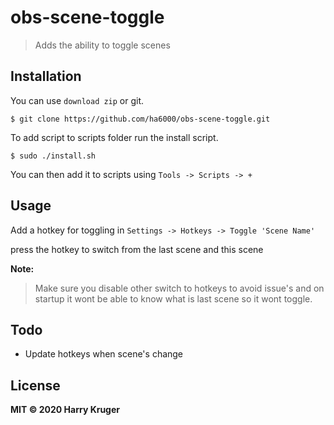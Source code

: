 # obs-scene-toggle
> Adds the ability to toggle scenes

## Installation

You can use `download zip` or git.

```
$ git clone https://github.com/ha6000/obs-scene-toggle.git
```

To add script to scripts folder run the install script.

```
$ sudo ./install.sh
```

You can then add it to scripts using `Tools -> Scripts -> +`

## Usage

Add a hotkey for toggling in `Settings -> Hotkeys -> Toggle 'Scene Name'`

press the hotkey to switch from the last scene and this scene

**Note:**
> Make sure you disable other switch to hotkeys to avoid issue's and
> on startup it wont be able to know what is last scene so it wont toggle.

## Todo
* Update hotkeys when scene's change

## License
**MIT © 2020 Harry Kruger**